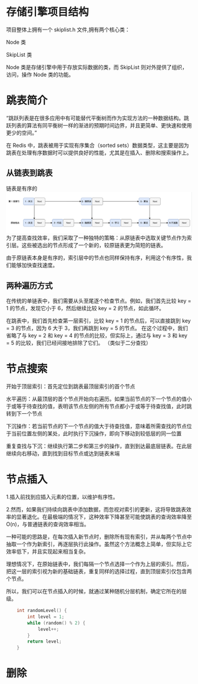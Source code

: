 # 存储引擎项目结构
项目整体上拥有一个 skiplist.h 文件,拥有两个核心类：

Node 类

SkipList 类

Node 类是存储引擎中用于存放实际数据的类，而 SkipList 则对外提供了组织，访问，操作 Node 类的功能。

# 跳表简介
“跳跃列表是在很多应用中有可能替代平衡树而作为实现方法的一种数据结构。跳跃列表的算法有同平衡树一样的渐进的预期时间边界，并且更简单、更快速和使用更少的空间。”

在 Redis 中，跳表被用于实现有序集合（sorted sets）数据类型，这主要是因为跳表在处理有序数据时可以提供良好的性能，尤其是在插入、删除和搜索操作上。
## 从链表到跳表
链表是有序的
![img.png](img.png)
为了提高查找效率，我们采取了一种独特的策略：从原链表中选取关键节点作为索引层。这些被选出的节点形成了一个新的，较原链表更为简短的链表。

由于原链表本身是有序的，索引层中的节点也同样保持有序，利用这个有序性，我们能够加快查找速度。
## 两种遍历方式
在传统的单链表中，我们需要从头至尾逐个检查节点。例如，我们首先比较 key = 1 的节点，发现它小于 6，然后继续比较 key = 2 的节点，如此循环。
 
在跳表中，我们首先检查第一层索引，比较 key = 1 的节点后，可以直接跳到 key = 3 的节点，因为 6 大于 3，我们再跳到 key = 5 的节点。
在这个过程中，我们省略了与 key = 2 和 key = 4 的节点的比较，但实际上，通过与 key = 3 和 key = 5 的比较，我们已经间接地排除了它们。
（类似于二分查找）

# 节点搜索
开始于顶层索引：首先定位到跳表最顶层索引的首个节点

水平遍历：从最顶层的首个节点开始向右遍历。如果当前节点的下一个节点的值小于或等于待查找的值，表明该节点左侧的所有节点都小于或等于待查找值，此时跳转到下一个节点

下沉操作：若当前节点的下一个节点的值大于待查找值，意味着所需查找的节点位于当前位置左侧的某处，此时执行下沉操作，即向下移动到较低层的同一位置

重复查找与下沉：继续执行第二步和第三步的操作，直到到达最底层链表。在此层继续向右移动，直到找到目标节点或达到链表末端

# 节点插入
1.插入前找到应插入元素的位置，以维护有序性。

2.然而，如果我们持续向跳表中添加数据，而忽视对索引的更新，这将导致跳表效率的显著退化。在最极端的情况下，这种效率下降甚至可能使跳表的查询效率降至 O(n)，与普通链表的查询效率相当。

一种可能的思路是，在每次插入新节点时，删除所有现有索引，并从每两个节点中抽取一个作为新索引，再逐层执行此操作。虽然这个方法概念上简单，但实际上它效率低下，并且实现起来相当复杂。

理想情况下，在原始链表中，我们每隔一个节点选择一个作为上层的索引。然后，把这一层的索引视为新的基础链表，重复同样的选择过程，直到顶层索引仅包含两个节点。

所以，我们可以在节点插入的时候，就通过某种随机分层机制，确定它所在的层级。

```c++
    int randomLevel() {
        int level = 1;
        while (random() % 2) {
            level++;
        }
        return level;
    }
```
# 删除


